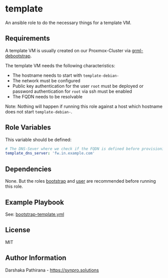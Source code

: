 template
========

An ansible role to do the necessary things for a template VM.

Requirements
------------

A template VM is usually created on our Proxmox-Cluster via [grml-debootstrap](https://github.com/grml/grml-debootstrap).

The template VM needs the following characteristics:

* The hostname needs to start with `template-debian-`
* The network must be configured
* Public key authentication for the user `root` must be deployed or password authentication for `root` via ssh must be enabled
* The FQDN needs to be resolvable

Note: Nothing will happen if running this role against a host which hostname does not start `template-debian-`.

Role Variables
--------------

This variable should be defined:

```yaml
# The DNS-Sever where we check if the FQDN is defined before provisioning the server (default to 'localhost')
template_dns_server: 'fw.in.example.com'
```

Dependencies
------------

None. But the roles [bootstrap](https://github.com/robertdebock/ansible-role-bootstrap) and [user](https://github.com/jkirk/ansible-role-user/) are recommended before running this role.

Example Playbook
----------------

See: [bootstrap-template.yml](https://github.com/jkirk/ansible-site-template/blob/master/bootstrap-template.yml)

License
-------

MIT

Author Information
------------------

Darshaka Pathirana - https://synpro.solutions
